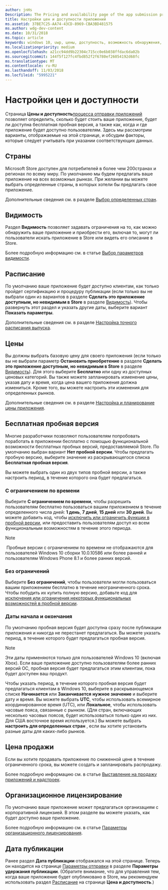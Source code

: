 ```yaml
---
author: jnHs
Description: The Pricing and availability page of the app submission process lets you determine how much your app will cost, whether you'll offer a free trial, and how, when, and where it will be available to customers.
title: Настройки цен и доступности приложений
ms.assetid: 37BE7C25-AA74-43CD-8969-CBA3BD481575
ms.author: wdg-dev-content
ms.date: 10/31/2018
ms.topic: article
keywords: windows 10, uwp, цены, доступность, возможность обнаружения, бесплатная пробная версия, пробные версии, пробная версия, приложения, дата выпуска
ms.localizationpriority: medium
ms.openlocfilehash: a21cc94dd9b22304c715cc0e6b038ffdac6da02b
ms.sourcegitcommit: 144f5f127fc4fbd852f2f6780ef26054192d68fc
ms.translationtype: MT
ms.contentlocale: ru-RU
ms.lasthandoff: 11/03/2018
ms.locfileid: "5995221"
---
```

# <a name="set-app-pricing-and-availability"></a>Настройки цен и доступности


Страница **Цены и доступность**[процесса отправки приложений](app-submissions.md) позволяет определить, сколько будет стоить ваше приложение, будет ли доступна бесплатная пробная версия, а также как, когда и где приложение будет доступно пользователям. Здесь мы рассмотрим варианты, отображаемые на этой странице, и обсудим факторы, которые следует учитывать при указании соответствующих данных.


## <a name="markets"></a>Страны

Microsoft Store доступен для потребителей в более чем 200странах и регионах по всему миру. По умолчанию мы будем предлагать ваше приложение на всех возможных рынках. При желании вы можете выбрать определенные страны, в которых хотели бы предлагать свое приложение. 

Дополнительные сведения см. в разделе [Выбор определенных стран](define-pricing-and-market-selection.md).


## <a name="visibility"></a>Видимость

Раздел **Видимость** позволяет задавать ограничения на то, как можно обнаружить ваше приложение и приобрести его, включая то, могут ли пользователи искать приложение в Store или видеть его описание в Store.

Более подробную информацию см. в статье [Выбор параметров видимости](choose-visibility-options.md).


## <a name="schedule"></a>Расписание

По умолчанию ваше приложение будет доступно клиентам, как только пройдет сертификацию и процедуру публикации (если только вы не выбрали один из вариантов в разделе **Сделать это приложение доступным, но невидимым в Store** в разделе [Видимость](choose-visibility-options.md#discoverability)). Чтобы развернуть этот раздел и указать другие даты, выберите вариант **Показать параметры**. 

Дополнительные сведения см. в разделе [Настройка точного расписания выпуска](configure-precise-release-scheduling.md).


## <a name="pricing"></a>Цены

Вы должны выбрать базовую цену для своего приложения (если только вы не выбрали параметр **Остановить приобретение** в разделе **Сделать это приложение доступным, но невидимым в Store** в разделе [Видимость](choose-visibility-options.md#discoverability)). Для этого выберите **Бесплатно** или одну из доступных ценовых категорий. Вы также можете запланировать изменение цены, указав дату и время, когда цена вашего приложения должна измениться. Кроме того, вы можете настроить эти изменения для определенных рынков. 

Дополнительные сведения см. в разделе [Настройка и планирование цены приложения](set-and-schedule-app-pricing.md).


## <a name="free-trial"></a>Бесплатная пробная версия

Многие разработчики позволяют пользователям попробовать поработать в приложении бесплатно с помощью функциональной возможности бесплатных пробных версий, предоставляемой Store. По умолчанию выбран вариант **Нет пробной версии**. Чтобы предлагать пробную версию, выберите значение из раскрывающегося списка **Бесплатная пробная версия**.

Вы можете выбрать один из двух типов пробной версии, а также настроить период, в течение которого она будет предлагаться.

### <a name="time-limited"></a>С ограничением по времени

Выберите **С ограничением по времени**, чтобы разрешить пользователям бесплатно пользоваться вашим приложением в течение определенного числа дней: **1 день**, **7 дней**, **15 дней** или **30 дней**. Вы можете добавить код, чтобы [исключить или ограничить функции в пробной версии](../monetize/in-app-purchases-and-trials.md), или предоставить пользователям доступ ко всем функциональным возможностям в течение этого периода. 
> [!NOTE]
> Пробные версии с ограничением по времени не отображаются для пользователей Windows 10 сборки 10.0.10586 или более ранней и пользователям Windows Phone 8.1 и более ранних версий.

### <a name="unlimited"></a>Без ограничений

Выберите **Без ограничений**, чтобы пользователи могли пользоваться вашим приложением бесплатно в течение неограниченного срока. Чтобы побудить их купить полную версию, добавьте код для [исключения или ограничения некоторых функциональных возможностей в пробной версии](../monetize/in-app-purchases-and-trials.md).

### <a name="start-and-end-dates"></a>Даты начала и окончания

По умолчанию пробная версия будет доступна сразу после публикации приложения и никогда не перестанет предлагаться. Вы можете указать период, в течение которого будет предлагаться пробная версия. 

>[!NOTE]
> Эти даты применяются только для пользователей Windows 10 (включая Xbox). Если ваше приложение доступно пользователям более ранних версий ОС, пробная версия будет предлагаться этим клиентам, пока будет доступен ваш продукт. 

Чтобы указать период, в течение которого пробная версия будет предлагаться клиентам в Windows 10, выберите в раскрывающемся списке **Начинается** или **Заканчивается** **нужное значение** и выберите дату и время. Вы можете выбрать **UTC**, чтобы использовать всемирное координированное время (UTC), или **Локальное**, чтобы использовать часовые пояса, связанные с рынком. (Для стран, включающих несколько часовых поясов, будет использоваться только один из них. Для США восточное время используется.) Вы можете выбрать **настроить для определенных стран** , если вы хотите установить разные даты для каких-либо рынков.


## <a name="sale-pricing"></a>Цена продажи

Если вы хотите продавать приложение по сниженной цене в течение ограниченного срока, вы можете создать и запланировать распродажу.

Более подробную информацию см. в статье [Выставление на продажу приложений и надстроек](put-apps-and-add-ons-on-sale.md).


## <a name="organizational-licensing"></a>Организационное лицензирование

По умолчанию ваше приложение может предлагаться организациям с корпоративной лицензией. В этом разделе вы можете указать, как будет доступно ваше приложение.

Более подробную информацию см. в статье [Параметры организационного лицензирования](organizational-licensing.md).


## <a name="publish-date"></a>Дата публикации

Ранее раздел **Дата публикации** отображался на этой странице. Теперь он находится на странице [Параметры отправки](manage-submission-options.md) в разделе **Параметры удержания публикации**. (Обратите внимание, что для управления тем, когда ваше приложение будет опубликовано в Store, мы рекомендуем использовать раздел [Расписание](configure-precise-release-scheduling.md) на странице **Цена и доступность**.)


